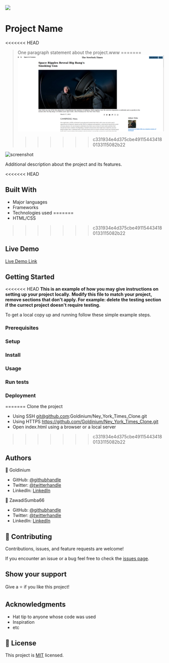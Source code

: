 ![](https://img.shields.io/badge/Microverse-blueviolet)

# Project Name

<<<<<<< HEAD
> One paragraph statement about the project.www
=======
![screenshot](https://raw.githubusercontent.com/Goldinium/Ney_York_Times_Clone/new_york_first_trial/images/screenshot_2020-11-26%2009-23-22.png)
>>>>>>> c331934e4d375cbe491154434180133115082b22

![screenshot](./app_screenshot.png)

Additional description about the project and its features.

<<<<<<< HEAD
## Built With

- Major languages
- Frameworks
- Technologies used
=======
- HTML/CSS
>>>>>>> c331934e4d375cbe491154434180133115082b22

## Live Demo

[Live Demo Link](https://livedemo.com)


## Getting Started

<<<<<<< HEAD
**This is an example of how you may give instructions on setting up your project locally.**
**Modify this file to match your project, remove sections that don't apply. For example: delete the testing section if the currect project doesn't require testing.**


To get a local copy up and running follow these simple example steps.

### Prerequisites

### Setup

### Install

### Usage

### Run tests

### Deployment

=======
  Clone the project
- Using SSH git@github.com:Goldinium/Ney_York_Times_Clone.git
- Using HTTPS https://github.com/Goldinium/Ney_York_Times_Clone.git
- Open index.html using a browser or a local server
>>>>>>> c331934e4d375cbe491154434180133115082b22


## Authors

👤 Goldinium

- GitHub: [@githubhandle](https://github.com/githubhandle)
- Twitter: [@twitterhandle](https://twitter.com/twitterhandle)
- LinkedIn: [LinkedIn](https://linkedin.com/linkedinhandle)

👤 ZawadiSumba66

- GitHub: [@githubhandle](https://github.com/githubhandle)
- Twitter: [@twitterhandle](https://twitter.com/twitterhandle)
- LinkedIn: [LinkedIn](https://linkedin.com/linkedinhandle)

## 🤝 Contributing

Contributions, issues, and feature requests are welcome!

If you encounter an issue or a bug feel free to check the [issues page](https://github.com/Goldinium/Ney_York_Times_Clone/issues).

## Show your support

Give a ⭐️ if you like this project!

## Acknowledgments

- Hat tip to anyone whose code was used
- Inspiration
- etc

## 📝 License

This project is [MIT](https://github.com/Goldinium/Ney_York_Times_Clone/blob/new_york_first_trial/LICENSE) licensed.
